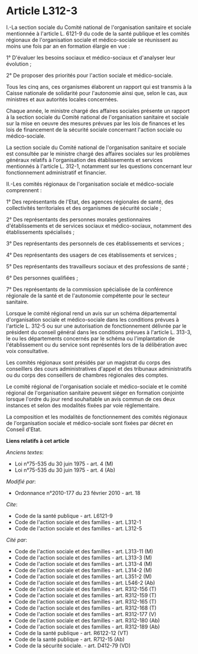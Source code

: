 # Article L312-3

I.-La section sociale du Comité national de l'organisation sanitaire et sociale mentionnée à l'article L. 6121-9 du code de
la santé publique et les comités régionaux de l'organisation sociale et médico-sociale se réunissent au moins une fois par an
en formation élargie en vue : 

1° D'évaluer les besoins sociaux et médico-sociaux et d'analyser leur évolution ; 

2° De proposer des priorités pour l'action sociale et médico-sociale. 

Tous les cinq ans, ces organismes élaborent un rapport qui est transmis à la Caisse nationale de solidarité pour l'autonomie
ainsi que, selon le cas, aux ministres et aux autorités locales concernées. 

Chaque année, le ministre chargé des affaires sociales présente un rapport à la section sociale du Comité national de
l'organisation sanitaire et sociale sur la mise en oeuvre des mesures prévues par les lois de finances et les lois de
financement de la sécurité sociale concernant l'action sociale ou médico-sociale. 

La section sociale du Comité national de l'organisation sanitaire et sociale est consultée par le ministre chargé des
affaires sociales sur les problèmes généraux relatifs à l'organisation des établissements et services mentionnés à l'article
L. 312-1, notamment sur les questions concernant leur fonctionnement administratif et financier. 

II.-Les comités régionaux de l'organisation sociale et médico-sociale comprennent : 

1° Des représentants de l'Etat, des agences régionales de santé, des collectivités territoriales et des organismes de
sécurité sociale ; 

2° Des représentants des personnes morales gestionnaires d'établissements et de services sociaux et médico-sociaux, notamment
des établissements spécialisés ; 

3° Des représentants des personnels de ces établissements et services ; 

4° Des représentants des usagers de ces établissements et services ; 

5° Des représentants des travailleurs sociaux et des professions de santé ; 

6° Des personnes qualifiées ; 

7° Des représentants de la commission spécialisée de la conférence régionale de la santé et de l'autonomie compétente pour le
secteur sanitaire. 

Lorsque le comité régional rend un avis sur un schéma départemental d'organisation sociale et médico-sociale dans les
conditions prévues à l'article L. 312-5 ou sur une autorisation de fonctionnement délivrée par le président du conseil
général dans les conditions prévues à l'article L. 313-3, le ou les départements concernés par le schéma ou l'implantation de
l'établissement ou du service sont représentés lors de la délibération avec voix consultative. 

Les comités régionaux sont présidés par un magistrat du corps des conseillers des cours administratives d'appel et des
tribunaux administratifs ou du corps des conseillers de chambres régionales des comptes. 

Le comité régional de l'organisation sociale et médico-sociale et le comité régional de l'organisation sanitaire peuvent
siéger en formation conjointe lorsque l'ordre du jour rend souhaitable un avis commun de ces deux instances et selon des
modalités fixées par voie réglementaire. 

La composition et les modalités de fonctionnement des comités régionaux de l'organisation sociale et médico-sociale sont
fixées par décret en Conseil d'Etat.

**Liens relatifs à cet article**

_Anciens textes_:

  - Loi n°75-535 du 30 juin 1975 - art. 4 (M)
  - Loi n°75-535 du 30 juin 1975 - art. 4 (Ab)

_Modifié par_:

  - Ordonnance n°2010-177 du 23 février 2010 - art. 18

_Cite_:

  - Code de la santé publique - art. L6121-9
  - Code de l'action sociale et des familles - art. L312-1
  - Code de l'action sociale et des familles - art. L312-5

_Cité par_:

  - Code de l'action sociale et des familles - art. L313-11 (M)
  - Code de l'action sociale et des familles - art. L313-3 (M)
  - Code de l'action sociale et des familles - art. L313-4 (M)
  - Code de l'action sociale et des familles - art. L314-2 (M)
  - Code de l'action sociale et des familles - art. L351-2 (M)
  - Code de l'action sociale et des familles - art. L546-2 (Ab)
  - Code de l'action sociale et des familles - art. R312-156 (T)
  - Code de l'action sociale et des familles - art. R312-159 (T)
  - Code de l'action sociale et des familles - art. R312-165 (T)
  - Code de l'action sociale et des familles - art. R312-168 (T)
  - Code de l'action sociale et des familles - art. R312-177 (V)
  - Code de l'action sociale et des familles - art. R312-180 (Ab)
  - Code de l'action sociale et des familles - art. R312-189 (Ab)
  - Code de la santé publique - art. R6122-12 (VT)
  - Code de la santé publique - art. R712-15 (Ab)
  - Code de la sécurité sociale. - art. D412-79 (VD)

